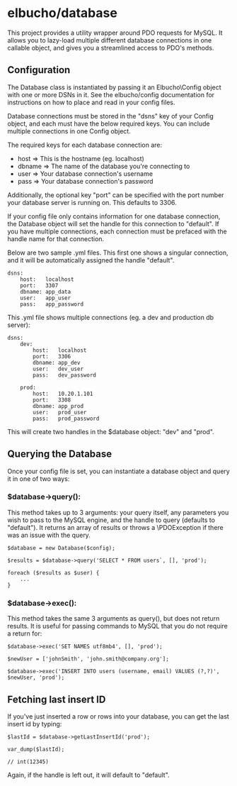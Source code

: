 # elbucho/database

This project provides a utility wrapper around PDO requests for MySQL.  It allows you to lazy-load multiple 
different database connections in one callable object, and gives you a streamlined access to PDO's methods.

## Configuration

The Database class is instantiated by passing it an Elbucho\Config object with one or more DSNs in it.
See the elbucho/config documentation for instructions on how to place and read in your config files.

Database connections must be stored in the "dsns" key of your Config object, and each must have the below
required keys.  You can include multiple connections in one Config object.

The required keys for each database connection are:

* host      => This is the hostname (eg. localhost)
* dbname    => The name of the database you're connecting to
* user      => Your database connection's username
* pass      => Your database connection's password

Additionally, the optional key "port" can be specified with the port number your database server is running on.
This defaults to 3306.

If your config file only contains information for one database connection, the Database object will set the handle
for this connection to "default".  If you have multiple connections, each connection must be prefaced with the
handle name for that connection.

Below are two sample .yml files. This first one shows a singular connection, and it will be automatically 
assigned the handle "default".

```
dsns:
    host:   localhost
    port:   3307
    dbname: app_data
    user:   app_user
    pass:   app_password
```

This .yml file shows multiple connections (eg. a dev and production db server):

```
dsns:
    dev:
        host:   localhost
        port:   3306
        dbname: app_dev
        user:   dev_user
        pass:   dev_password

    prod:
        host:   10.20.1.101
        port:   3308
        dbname: app_prod
        user:   prod_user
        pass:   prod_password
```

This will create two handles in the $database object: "dev" and "prod".

## Querying the Database

Once your config file is set, you can instantiate a database object and query it in one of two ways:

### $database->query():
This method takes up to 3 arguments: your query itself, any parameters you wish to pass to the MySQL engine, 
and the handle to query (defaults to "default").  It returns an array of results or throws a \PDOException if
there was an issue with the query.

```
$database = new Database($config);

$results = $database->query('SELECT * FROM users`, [], 'prod');

foreach ($results as $user) {
    ...
}
```

### $database->exec():
This method takes the same 3 arguments as query(), but does not return results.  It is useful for passing
commands to MySQL that you do not require a return for: 

```
$database->exec('SET NAMES utf8mb4', [], 'prod');
```

```
$newUser = ['johnSmith', 'john.smith@company.org'];

$database->exec('INSERT INTO users (username, email) VALUES (?,?)', $newUser, 'prod');
```

## Fetching last insert ID
If you've just inserted a row or rows into your database, you can get the last insert id by typing:

```
$lastId = $database->getLastInsertId('prod');

var_dump($lastId);

// int(12345)
```

Again, if the handle is left out, it will default to "default".
